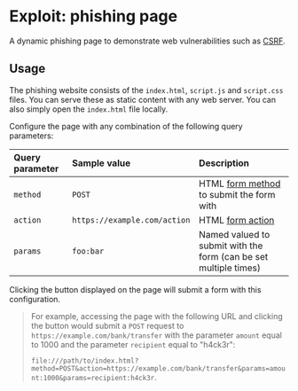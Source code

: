 # Exploit: phishing page

A dynamic phishing page to demonstrate web vulnerabilities such as
[CSRF](https://owasp.org/www-community/attacks/csrf).

## Usage

The phishing website consists of the `index.html`, `script.js` and `script.css`
files. You can serve these as static content with any web server. You can also
simply open the `index.html` file locally.

Configure the page with any combination of the following query parameters:

| Query parameter | Sample value                 | Description                                                      |
| :-------------- | :--------------------------- | :--------------------------------------------------------------- |
| `method`        | `POST`                       | HTML [form method][form-method] to submit the form with          |
| `action`        | `https://example.com/action` | HTML [form action][form-action]                                  |
| `params`        | `foo:bar`                    | Named valued to submit with the form (can be set multiple times) |

Clicking the button displayed on the page will submit a form with this
configuration.

> For example, accessing the page with the following URL and clicking the button
> would submit a `POST` request to `https://example.com/bank/transfer` with the
> parameter `amount` equal to 1000 and the parameter `recipient` equal to
> "h4ck3r":
>
> `file:///path/to/index.html?method=POST&action=https://example.com/bank/transfer&params=amount:1000&params=recipient:h4ck3r`.

[form-action]: https://developer.mozilla.org/en-US/docs/Learn/Forms/Sending_and_retrieving_form_data#the_method_attribute
[form-method]: https://developer.mozilla.org/en-US/docs/Learn/Forms/Sending_and_retrieving_form_data#the_method_attribute
